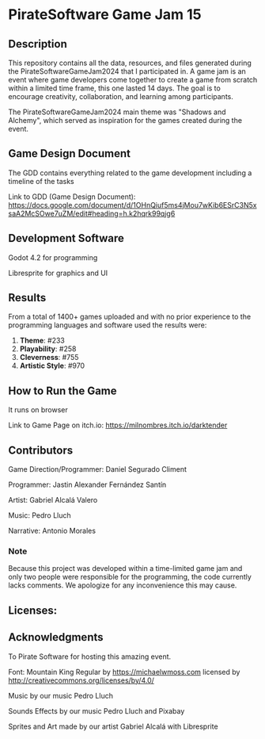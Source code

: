# PirateSoftware Game Jam 15

## Description

This repository contains all the data, resources, and files generated during the PirateSoftwareGameJam2024 that I participated in. A game jam is an event where game developers come together to create a game from scratch within a limited time frame, this one lasted 14 days. The goal is to encourage creativity, collaboration, and learning among participants.

The PirateSoftwareGameJam2024 main theme was "Shadows and Alchemy", which served as inspiration for the games created during the event.

## Game Design Document

The GDD contains everything related to the game development including a timeline of the tasks

Link to GDD (Game Design Document): https://docs.google.com/document/d/1OHnQiuf5ms4jMou7wKib6ESrC3N5xsaA2McSOwe7uZM/edit#heading=h.k2hqrk99qjg6

## Development Software

Godot 4.2 for programming

Libresprite for graphics and UI


## Results

From a total of 1400+ games uploaded and with no prior experience to the programming languages and software used the results were:

1. **Theme**: #233
2. **Playability**: #258
3. **Cleverness**: #755
4. **Artistic Style**: #970

## How to Run the Game

It runs on browser

Link to Game Page on itch.io: https://milnombres.itch.io/darktender

## Contributors

Game Direction/Programmer: Daniel Segurado Climent

Programmer: Jastin Alexander Fernández Santín

Artist: Gabriel Alcalá Valero

Music: Pedro Lluch

Narrative: Antonio Morales

### Note

Because this project was developed within a time-limited game jam and only two people were responsible for the programming, the code currently lacks comments. We apologize for any inconvenience this may cause.

## Licenses:



## Acknowledgments

To Pirate Software for hosting this amazing event.

Font: Mountain King Regular by https://michaelwmoss.com licensed by http://creativecommons.org/licenses/by/4.0/

Music by our music Pedro Lluch

Sounds Effects by our music Pedro Lluch and Pixabay

Sprites and Art made by our artist Gabriel Alcalá with Libresprite
